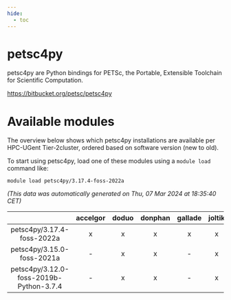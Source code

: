 ```yaml
---
hide:
  - toc
---
```


petsc4py
========


petsc4py are Python bindings for PETSc, the Portable, Extensible Toolchain for Scientific Computation.

https://bitbucket.org/petsc/petsc4py
# Available modules


The overview below shows which petsc4py installations are available per HPC-UGent Tier-2cluster, ordered based on software version (new to old).

To start using petsc4py, load one of these modules using a `module load` command like:

```shell
module load petsc4py/3.17.4-foss-2022a
```

*(This data was automatically generated on Thu, 07 Mar 2024 at 18:35:40 CET)*  

| |accelgor|doduo|donphan|gallade|joltik|skitty|
| :---: | :---: | :---: | :---: | :---: | :---: | :---: |
|petsc4py/3.17.4-foss-2022a|x|x|x|x|x|x|
|petsc4py/3.15.0-foss-2021a|-|x|x|-|x|x|
|petsc4py/3.12.0-foss-2019b-Python-3.7.4|-|x|x|-|x|x|
